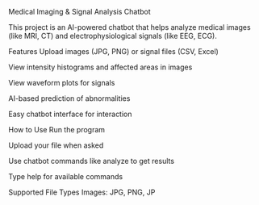 Medical Imaging & Signal Analysis Chatbot

This project is an AI-powered chatbot that helps analyze medical images (like MRI, CT) and electrophysiological signals (like EEG, ECG).

Features
Upload images (JPG, PNG) or signal files (CSV, Excel)

View intensity histograms and affected areas in images

View waveform plots for signals

AI-based prediction of abnormalities

Easy chatbot interface for interaction

How to Use
Run the program

Upload your file when asked

Use chatbot commands like analyze to get results

Type help for available commands

Supported File Types
Images: JPG, PNG, JP
